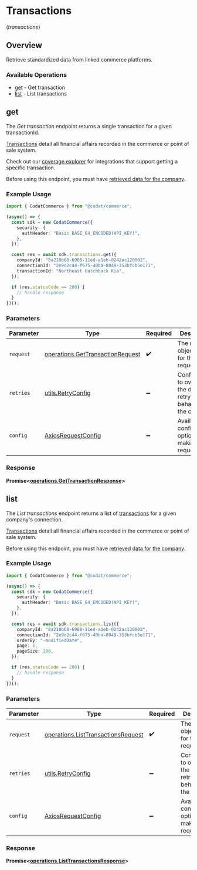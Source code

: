# Transactions
(*transactions*)

## Overview

Retrieve standardized data from linked commerce platforms.

### Available Operations

* [get](#get) - Get transaction
* [list](#list) - List transactions

## get

The *Get transaction* endpoint returns a single transaction for a given transactionId.

[Transactions](https://docs.codat.io/commerce-api#/schemas/Transaction) detail all financial affairs recorded in the commerce or point of sale system.

Check out our [coverage explorer](https://knowledge.codat.io/supported-features/commerce?view=tab-by-data-type&dataType=commerce-transactions) for integrations that support getting a specific transaction.

Before using this endpoint, you must have [retrieved data for the company](https://docs.codat.io/codat-api#/operations/refresh-company-data).


### Example Usage

```typescript
import { CodatCommerce } from "@codat/commerce";

(async() => {
  const sdk = new CodatCommerce({
    security: {
      authHeader: "Basic BASE_64_ENCODED(API_KEY)",
    },
  });

  const res = await sdk.transactions.get({
    companyId: "8a210b68-6988-11ed-a1eb-0242ac120002",
    connectionId: "2e9d2c44-f675-40ba-8049-353bfcb5e171",
    transactionId: "Northeast Hatchback Kia",
  });

  if (res.statusCode == 200) {
    // handle response
  }
})();
```

### Parameters

| Parameter                                                                            | Type                                                                                 | Required                                                                             | Description                                                                          |
| ------------------------------------------------------------------------------------ | ------------------------------------------------------------------------------------ | ------------------------------------------------------------------------------------ | ------------------------------------------------------------------------------------ |
| `request`                                                                            | [operations.GetTransactionRequest](../../models/operations/gettransactionrequest.md) | :heavy_check_mark:                                                                   | The request object to use for the request.                                           |
| `retries`                                                                            | [utils.RetryConfig](../../models/utils/retryconfig.md)                               | :heavy_minus_sign:                                                                   | Configuration to override the default retry behavior of the client.                  |
| `config`                                                                             | [AxiosRequestConfig](https://axios-http.com/docs/req_config)                         | :heavy_minus_sign:                                                                   | Available config options for making requests.                                        |


### Response

**Promise<[operations.GetTransactionResponse](../../models/operations/gettransactionresponse.md)>**


## list

The *List transactions* endpoint returns a list of [transactions](https://docs.codat.io/commerce-api#/schemas/Transaction) for a given company's connection.

[Transactions](https://docs.codat.io/commerce-api#/schemas/Transaction) detail all financial affairs recorded in the commerce or point of sale system.

Before using this endpoint, you must have [retrieved data for the company](https://docs.codat.io/codat-api#/operations/refresh-company-data).
    

### Example Usage

```typescript
import { CodatCommerce } from "@codat/commerce";

(async() => {
  const sdk = new CodatCommerce({
    security: {
      authHeader: "Basic BASE_64_ENCODED(API_KEY)",
    },
  });

  const res = await sdk.transactions.list({
    companyId: "8a210b68-6988-11ed-a1eb-0242ac120002",
    connectionId: "2e9d2c44-f675-40ba-8049-353bfcb5e171",
    orderBy: "-modifiedDate",
    page: 1,
    pageSize: 100,
  });

  if (res.statusCode == 200) {
    // handle response
  }
})();
```

### Parameters

| Parameter                                                                                | Type                                                                                     | Required                                                                                 | Description                                                                              |
| ---------------------------------------------------------------------------------------- | ---------------------------------------------------------------------------------------- | ---------------------------------------------------------------------------------------- | ---------------------------------------------------------------------------------------- |
| `request`                                                                                | [operations.ListTransactionsRequest](../../models/operations/listtransactionsrequest.md) | :heavy_check_mark:                                                                       | The request object to use for the request.                                               |
| `retries`                                                                                | [utils.RetryConfig](../../models/utils/retryconfig.md)                                   | :heavy_minus_sign:                                                                       | Configuration to override the default retry behavior of the client.                      |
| `config`                                                                                 | [AxiosRequestConfig](https://axios-http.com/docs/req_config)                             | :heavy_minus_sign:                                                                       | Available config options for making requests.                                            |


### Response

**Promise<[operations.ListTransactionsResponse](../../models/operations/listtransactionsresponse.md)>**

